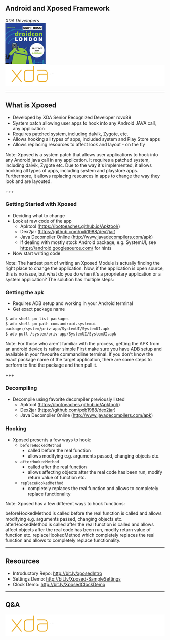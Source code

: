 ## Android and Xposed Framework
*XDA Developers*<br />
![conflogo](images/kszwbimzbc2wnlor7say.jpg)
![xdalogo](/images/XDA_Logo_reversed.png)

---
## What is Xposed
- Developed by XDA Senior Recognized Developer rovo89
- System patch allowing user apps to hook into any Android JAVA call, any application
- Requires patched system, including dalvik, Zygote, etc.
- Allows hooking all types of apps, included system and Play Store apps
- Allows replacing resources to affect look and layout - on the fly

Note:
Xposed is a system patch that allows user applications to hook into any Android java call in any application. It requires a patched system, including dalvik, Zygote etc. Due to the way it's implemented, it allows hooking all types of apps, including system and playstore apps. Furthermore, it allows replacing resources in apps to change the way they look and are layouted.

+++
### Getting Started with Xposed
- Deciding what to change
- Look at raw code of the app
  - Apktool (https://ibotpeaches.github.io/Apktool/)
  - Dex2jar (https://github.com/pxb1988/dex2jar)
  - Java Decompiler Online (http://www.javadecompilers.com/apk)
  - If dealing with mostly stock Android package, e.g. SystemUI, see https://android.googlesource.com/ for hints
- Now start writing code

Note:
The hardest part of writing an Xposed Module is actually finding the right place to change the application. Now, if the application is open source, this is no issue, but what do you do when it's a proprietary application or a system application? The solution has multiple steps:

### Getting the apk
- Requires ADB setup and working in your Android terminal
- Get exact package name
```
$ adb shell pm list packages
$ adb shell pm path com.android.systemui
package:/system/priv-app/SystemUI/SystemUI.apk
$ adb pull /system/priv-app/SystemUI/SystemUI.apk
```

Note:
For those who aren't familiar with the process, getting the APK from an android device is rather simple First make sure you have ADB setup and available in your favourite commandline terminal. If you don't know the exact package name of the target application, there are some steps to perform to find the package and then pull it.

+++
### Decompiling
- Decompile using favorite decompiler previously listed
  - Apktool (https://ibotpeaches.github.io/Apktool/)
  - Dex2jar (https://github.com/pxb1988/dex2jar)
  - Java Decompiler Online (http://www.javadecompilers.com/apk)

### Hooking
- Xposed presents a few ways to hook:
  - `beforeHookedMethod`
    - called before the real function
    - allows modifying e.g. arguments passed, changing objects etc.
  - `afterHookedMethod`
    - called after the real function
    - allows affecting objects after the real code has been run, modify return value of function etc.
  - `replaceHookedMethod`
    - completely replaces the real function and allows to completely replace functionality

Note:
Xposed has a few different ways to hook functions:

beforeHookedMethod is called before the real function is called and allows modifying e.g. arguments passed, changing objects etc.
afterHookedMethod is called after the real function is called and allows affect objects after the real code has been run, modify return value of function etc.
replaceHookedMethod which completely replaces the real function and allows to completely replace functionality.

---
## Resources
- Introductory Repo: http://bit.ly/xposedIntro
- Settings Demo: http://bit.ly/Xposed-SampleSettings
- Clock Demo: http://bit.ly/XposedClockDemo

---
## Q&A
![xdalogo](/images/XDA_Logo_reversed.png)
